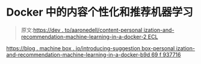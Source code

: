 # Docker 中的内容个性化和推荐机器学习

> 原文:[https://dev . to/aaronedell/content-personal ization-and-recommendation-machine-learning-in-a-docker-2 ECL](https://dev.to/aaronedell/content-personalization-and-recommendation-machine-learning-in-a-docker-2ecl)

[https://blog . machine box . io/introducing-suggestion box-personal ization-and-recommendation-machine-learning-in-a-docker-b9d 69 f 937716](https://blog.machinebox.io/introducing-suggestionbox-personalization-and-recommendation-machine-learning-in-a-docker-b9d69f937716)